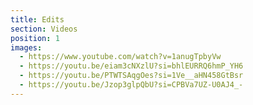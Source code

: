 ```yaml
---
title: Edits
section: Videos
position: 1
images:
  - https://www.youtube.com/watch?v=1anugTpbyVw
  - https://youtu.be/eiam3cNXzlU?si=bhlEURRQ6hmP_YH6
  - https://youtu.be/PTWTSAqgOes?si=1Ve__aHN458GtBsr
  - https://youtu.be/Jzop3glpQbU?si=CPBVa7UZ-U0AJ4_-
---
```

